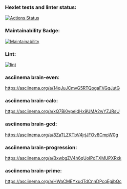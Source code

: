 ### Hexlet tests and linter status:
[![Actions Status](https://github.com/stanislav-gaziev/php-project-lvl1/workflows/hexlet-check/badge.svg)](https://github.com/stanislav-gaziev/php-project-lvl1/actions)

### Maintainability Badge:
[![Maintainability](https://api.codeclimate.com/v1/badges/a99a88d28ad37a79dbf6/maintainability)](https://codeclimate.com/github/codeclimate/codeclimate/maintainability)

### Lint:
[![lint](https://github.com/stanislav-gaziev/php-project-lvl1/workflows/lint/badge.svg)](https://github.com/stanislav-gaziev/php-project-lvl1/actions)

### asciinema brain-even:
https://asciinema.org/a/14qJuJCmvG5RTQogaFVGqJutG

### asciinema brain-calc:
https://asciinema.org/a/xQ7Bi0vpeldHx9UMA2wYZJRsU

### asciinema brain-gcd:
https://asciinema.org/a/8ZaTLZKTbV4jrjJFOv8CmpW0g

### asciinema brain-progression:
https://asciinema.org/a/BxwbgZV4h6qUoIPdTXMUPXRxk

### asciinema brain-prime:
https://asciinema.org/a/HWaCMEYxudTdCnnDPcqEgjbQc
